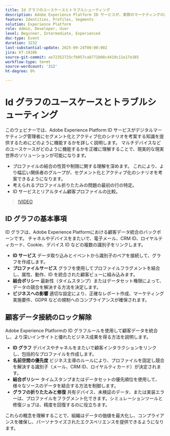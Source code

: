 ```yaml
---
title: Id グラフのユースケースとトラブルシューティング
description: Adobe Experience Platform ID サービスが、実際のマーケティングの課題を解決するために、セグメント化、アクティベーション、プロファイル結合のインサイトをどのように強化するかについて説明します。
feature: Identities, Profiles, Segments
solution: Experience Platform
role: Admin, Developer, User
level: Beginner, Intermediate, Experienced
doc-type: Event
duration: 3232
last-substantial-update: 2025-09-24T00:00:00Z
jira: KT-19286
source-git-commit: ae72352725cfb057cab771b08c4419c11e17e385
workflow-type: tm+mt
source-wordcount: '312'
ht-degree: 0%

---
```



# Id グラフのユースケースとトラブルシューティング

このウェビナーでは、Adobe Experience Platform ID サービスがデジタルマーケティング管理者にセグメント化とアクティブ化のシナリオを考案する知識を提供するためにどのように機能するかを詳しく説明します。 マルチデバイスなどのユースケースがどのように機能するかを正確に理解することで、現実的な現実世界のソリューションが可能になります。

* プロファイルの結合の性質や制限に関する理解を深めます。 これにより、より幅広い関係者のグループが、セグメント化とアクティブ化のシナリオを考案できるようになります。
* 考えられるプロファイル折りたたみの問題の最初の行の特定。
* ID サービスとリアルタイム顧客プロファイルの比較。

>[!VIDEO](https://video.tv.adobe.com/v/3475214/?learn=on&enablevpops)

## ID グラフの基本事項

ID グラフは、Adobe Experience Platformにおける顧客データ統合のバックボーンです。 チャネルやデバイスをまたいで、電子メール、CRM ID、ロイヤルティカード、Cookie、デバイス ID などの複数の識別子をリンクします。

* **ID サービス** データ取り込みとイベントから識別子のペアを接続して、グラフを作成します。
* **プロファイルサービス** グラフを使用してプロファイルフラグメントを結合し、属性、動作、ID を統合された顧客ビューに組み込みます。
* **結合ポリシー** 最新性（タイムスタンプ）またはデータセット権限によって、データの競合を解決する方法を決定します。
* **ビジネスへの影響** 適切な設定により、正確なレポート作成、マーケティング実施要件、GDPR などの規制へのコンプライアンスが確保されます。

## 顧客データ接続のロック解除

Adobe Experience Platformの ID グラフルールを使用して顧客データを統合し、より深いインサイトと優れたビジネス成果を得る方法を説明します。

* **ID グラフ** デバイスやチャネルをまたいで顧客インタラクションをリンクし、包括的なプロファイルを作成します。
* **名前空間の優先度** ビジネス主導のルールにより、プロファイルを固定し競合を解決する識別子（メール、CRM ID、ロイヤルティカード）が決定されます。
* **結合ポリシー** タイムスタンプまたはデータセットの優先順位を使用して、様々なソースのデータを結合する方法を制御します。
* **グラフの折りたたみと修復** 共有デバイス、未検証のデータ、または実装エラーは、プロファイルをフラグメント化できます。シミュレーションツールと修復ジョブは、精度を回復するのに役立ちます。

これらの概念を理解することで、組織はデータの価値を最大化し、コンプライアンスを確保し、パーソナライズされたエクスペリエンスを提供できるようになります。

